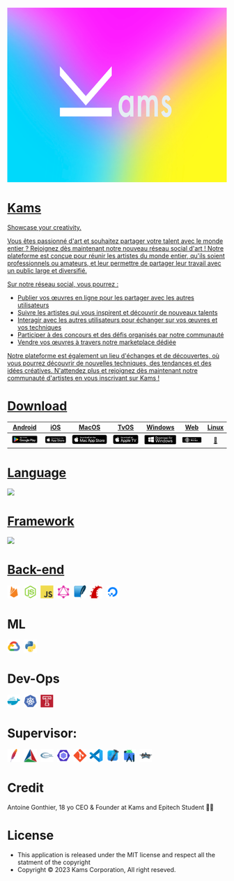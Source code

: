 <a href ="https://nfts-a5f24.firebaseapp.com/#SplashPage"><img height="400"
src="https://github.com/Kams-art/Assets/blob/main/kams/banner.png">

# Kams

Showcase your creativity.
  
Vous êtes passionné d'art et souhaitez partager votre talent avec le monde entier ? Rejoignez dès maintenant notre nouveau réseau social d'art !
Notre plateforme est conçue pour réunir les artistes du monde entier, qu'ils soient professionnels ou amateurs, et leur permettre de partager leur travail avec un public large et diversifié.

Sur notre réseau social, vous pourrez :
- Publier vos œuvres en ligne pour les partager avec les autres utilisateurs
- Suivre les artistes qui vous inspirent et découvrir de nouveaux talents
- Interagir avec les autres utilisateurs pour échanger sur vos œuvres et vos techniques
- Participer à des concours et des défis organisés par notre communauté
- Vendre vos œuvres à travers notre marketplace dédiée

Notre plateforme est également un lieu d'échanges et de découvertes, où vous pourrez découvrir de nouvelles techniques, des tendances et des idées créatives.
N'attendez plus et rejoignez dès maintenant notre communauté d'artistes en vous inscrivant sur Kams !

# Download

Android               |  iOS               | MacOS               |  TvOS | Windows | Web | Linux
:-------------------------:|:-------------------------:|:-------------------------:|:-------------------------:|:-------------------------:|:-------------------------:|:-------------------------:
[<img src="https://github.com/Kams-art/Assets/blob/main/logo/android/download.png" alt="Welcome Page" width="150"/>](https://play.google.com/store/apps/details?id=com.AntoineGonthier.kams&hl=fr&gl=US)|[![](https://github.com/Kams-art/Assets/blob/main/logo/ios/download.svg)](https://apps.apple.com/lk/app/kams/id1616390258)|[![](https://github.com/Kams-art/Assets/blob/main/logo/macos/download.svg)](https://apps.apple.com/lk/app/kams/id1616390258)|[![](https://github.com/Kams-art/Assets/blob/main/logo/tvos/download.svg)](https://apps.apple.com/lk/app/kams/id1616390258)|[<img src="https://github.com/Kams-art/Assets/blob/main/logo/windows/download.png" alt="Welcome Page" width="140"/>](https://nfts-a5f24.firebaseapp.com/#SplashPage)|[<img src="https://github.com/Kams-art/Assets/blob/main/logo/web/download.png" alt="Welcome Page" width="140"/>](https://nfts-a5f24.firebaseapp.com/#SplashPage)| 🚧

<h1 align="">Language</h1>
<img src="https://skillicons.dev/icons?i=ruby,dart,kotlin,swift,html,css,bash,gradle" />

<h1 align="">Framework</h1>
<img src="https://skillicons.dev/icons?i=flutter,express,tensorflow" />

# Back-end

<a href ="https://console.firebase.google.com/"><img height="30" src="https://raw.githubusercontent.com/devicons/devicon/1119b9f84c0290e0f0b38982099a2bd027a48bf1/icons/firebase/firebase-plain.svg"></a>&nbsp;
<a href =""><img height="30" src="https://github.com/devicons/devicon/blob/master/icons/nodejs/nodejs-original.svg"></a>&nbsp;
<a href =""><img height="30" src="https://github.com/devicons/devicon/blob/master/icons/javascript/javascript-original.svg"></a>&nbsp;
<a href ="https://graphql.org/"><img height="30" src="https://raw.githubusercontent.com/devicons/devicon/1119b9f84c0290e0f0b38982099a2bd027a48bf1/icons/graphql/graphql-plain.svg"></a>&nbsp;
<a href =""><img height="30" src="https://github.com/devicons/devicon/blob/master/icons/sqlite/sqlite-original.svg"></a>&nbsp;
<a href =""><img height="30" src="https://github.com/devicons/devicon/blob/master/icons/rails/rails-plain.svg"></a>&nbsp;
<a href =""><img height="30" src="https://github.com/devicons/devicon/blob/master/icons/digitalocean/digitalocean-original.svg"></a>&nbsp;

# ML

<a href =""><img height="30" src="https://github.com/devicons/devicon/blob/master/icons/googlecloud/googlecloud-original.svg"></a>&nbsp;
<a href =""><img height="30" src="https://github.com/devicons/devicon/blob/master/icons/python/python-original.svg"></a>&nbsp;

# Dev-Ops
<a href =""><img height="30" src="https://github.com/devicons/devicon/blob/master/icons/docker/docker-plain.svg"></a>&nbsp;
<a href =""><img height="30" src="https://github.com/devicons/devicon/blob/master/icons/kubernetes/kubernetes-plain.svg"></a>&nbsp;
<a href =""><img height="30" src="https://github.com/devicons/devicon/blob/master/icons/travis/travis-plain.svg"></a>&nbsp;

# Supervisor:

<a href =""><img height="30" src="https://github.com/devicons/devicon/blob/master/icons/apache/apache-original.svg"></a>&nbsp;
<a href =""><img height="30" src="https://github.com/devicons/devicon/blob/master/icons/cmake/cmake-original.svg"></a>&nbsp;
<a href =""><img height="30" src="https://github.com/devicons/devicon/blob/master/icons/opengl/opengl-plain.svg"></a>&nbsp;
<a href =""><img height="30" src="https://github.com/devicons/devicon/blob/master/icons/eslint/eslint-original.svg"></a>&nbsp;
<a href =""><img height="30" src="https://github.com/devicons/devicon/blob/master/icons/git/git-original.svg"></a>&nbsp;
<a href =""><img height="30" src="https://github.com/devicons/devicon/blob/master/icons/vscode/vscode-original.svg"></a>&nbsp;
<a href =""><img height="30" src="https://github.com/devicons/devicon/blob/master/icons/xcode/xcode-original.svg"></a>&nbsp;
<a href =""><img height="30" src="https://github.com/devicons/devicon/blob/master/icons/androidstudio/androidstudio-original.svg"></a>&nbsp;
<a href =""><img height="30" src="https://github.com/devicons/devicon/blob/master/icons/groovy/groovy-original.svg"></a>&nbsp;

# Credit
  
Antoine Gonthier, 18 yo CEO & Founder at Kams and Epitech Student 🧑‍💻
  
# License

- This application is released under the MIT license and respect all the statment of the copyright
- Copyright © 2023 Kams Corporation, All right reseved.
